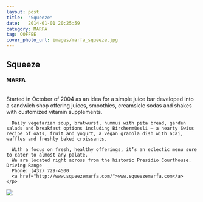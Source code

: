 ```yaml
---
layout: post
title:  "Squeeze"
date:   2014-01-01 20:25:59
category: MARFA
tag: COFFEE
cover_photo_url: images/marfa_squeeze.jpg
---
```


<div class="section-title">
	  <h2>Squeeze</h2>
  	<h4>MARFA</h4>
  	<div class="divider-border"></div>
</div> 
<div class="column small-6">
    <p>Started in October of 2004 as an idea for a simple juice bar developed into a sandwich shop offering juices, smoothies, creamsicle sodas and shakes with customized vitamin supplements. 

      Daily vegetarian soup, bratwurst, hummus with pita bread, garden salads and breakfast options including Birchermüesli – a hearty Swiss recipe of oats, fruit and yogurt, a vegan granola dish with açai, waffles and freshly baked croissants.

      With a focus on fresh, healthy offerings, it’s an eclectic menu sure to cater to almost any palate.
      We are located right across from the historic Presidio Courthouse.  Driving Range 
      Phone: (432) 729-4500
      <a href="http://www.squeezemarfa.com/">www.squeezemarfa.com</a>
    </p>
<div class="column small-6">
    <img src="{{ "images/marfa_squeeze.jpg" | prepend: site.baseurl }}">
</div>   

